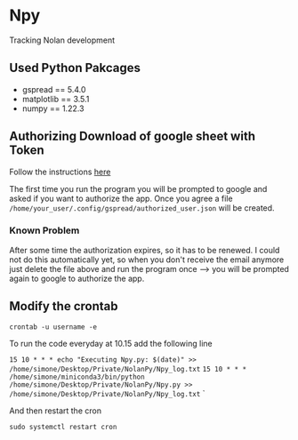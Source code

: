 # Npy

Tracking Nolan development

## Used Python Pakcages
* gspread == 5.4.0
* matplotlib == 3.5.1
* numpy == 1.22.3

## Authorizing Download of google sheet with Token
Follow the instructions [here](https://docs.gspread.org/en/latest/oauth2.html#for-end-users-using-oauth-client-id)

The first time you run the program you will be prompted to google and asked if you want to authorize the app. Once you agree a file `/home/your_user/.config/gspread/authorized_user.json` will be created. 

### Known Problem
After some time the authorization expires, so it has to be renewed. I could not do this automatically yet, so when you don't receive the email anymore just delete the file above and run the program once --> you will be prompted again to google to authorize the app.


## Modify the crontab
`crontab -u username -e`

To run the code everyday at 10.15 add the following line

 `15 10 * * * echo "Executing Npy.py: $(date)" >> /home/simone/Desktop/Private/NolanPy/Npy_log.txt`
`15 10 * * * /home/simone/miniconda3/bin/python /home/simone/Desktop/Private/NolanPy/Npy.py >> /home/simone/Desktop/Private/NolanPy/Npy_log.txt`
`

 And then restart the cron
 
 `sudo systemctl restart cron`

